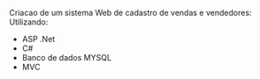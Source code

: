 Criacao de um sistema Web de cadastro de vendas e vendedores: <br>
Utilizando: <br>
- ASP .Net <br>
- C# <br>
- Banco de dados MYSQL <br>
- MVC <br> 